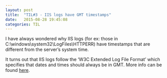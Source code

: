 ```yaml
---
layout: post
title:  "TIL#3 - IIS logs have GMT timestamps"
date:   2015-08-28 19:45:08
categories: TIL
---
```


I have always wondered why IIS logs (for ex: those in C:\windows\system32\LogFiles\HTTPERR) have timestamps that are different from the server’s system time.

It turns out that IIS logs follow the ‘W3C Extended Log File Format’ which specifies that dates and times should always be in GMT. More info can be found [here](https://support.microsoft.com/en-us/kb/271196).